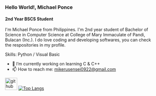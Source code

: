 ### Hello World!, Michael Ponce
#### 2nd Year BSCS Student

I'm Michael Ponce from Philippines. I'm 2nd year student of Bachelor of Science in Computer Science at College of Mary Immaculate of Pandi, Bulacan (Inc.). I do love coding and developing softwares, you can check the respositories in my profile.

Skills: Python / Visual Basic

- 🔭 I’m currently working on learning C & C++
- 📫 How to reach me: mikerusensei0922@gmail.com


[<img src='https://cdn.jsdelivr.net/npm/simple-icons@3.0.1/icons/github.svg' alt='github' height='40'>](https://github.com/Mikeru02)
[![Top Langs](https://github-readme-stats.vercel.app/api/top-langs/?username=mikerusensei)](https://github.com/anuraghazra/github-readme-stats)

<!--
**Mikeru02/Mikeru02** is a ✨ _special_ ✨ repository because its `README.md` (this file) appears on your GitHub profile.

Here are some ideas to get you started:

- 🔭 I’m currently working on ...
- 🌱 I’m currently learning ...
- 👯 I’m looking to collaborate on ...
- 🤔 I’m looking for help with ...
- 💬 Ask me about ...
- 📫 How to reach me: ...
- 😄 Pronouns: ...
- ⚡ Fun fact: ...
-->
